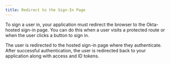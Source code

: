 ```yaml
---
title: Redirect to the Sign-In Page
---
```


To sign a user in, your application must redirect the browser to the Okta-hosted sign-in page. You can do this when a user visits a protected route or when the user clicks a button to sign in.

<StackSelector snippet="login-redirect"/>

The user is redirected to the hosted sign-in page where they authenticate. After successful authentication, the user is redirected back to your application along with access and ID tokens. 

<!-- >> Note: To customize this sign-in page, see the [Customization guide]. -->

<NextSectionLink/>
